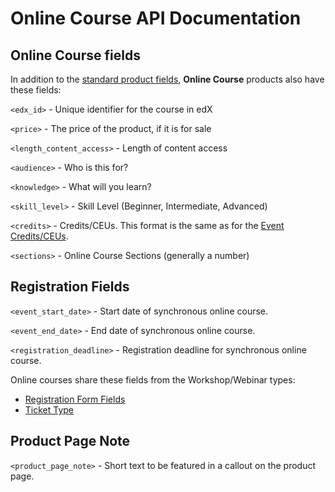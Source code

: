 # Online Course API Documentation

## Online Course fields

In addition to the [standard product fields](schema.md#all-products), **Online Course** products also have these fields:

`<edx_id>` - Unique identifier for the course in edX

`<price>` - The price of the product, if it is for sale

`<length_content_access>` - Length of content access

`<audience>` - Who is this for?

`<knowledge>` - What will you learn?

`<skill_level>` - Skill Level (Beginner, Intermediate, Advanced)

`<credits>` - Credits/CEUs.  This format is the same as for the [Event Credits/CEUs](event.md#event-creditsceu).

`<sections>` - Online Course Sections (generally a number)

## Registration Fields

`<event_start_date>` - Start date of synchronous online course.

`<event_end_date>` - End date of synchronous online course.

`<registration_deadline>` - Registration deadline for synchronous online course.

Online courses share these fields from the Workshop/Webinar types:

 * [Registration Form Fields](event.md#registration-form-fields)
 * [Ticket Type](event.md#ticket-type)

## Product Page Note

`<product_page_note>` - Short text to be featured in a callout on the product page.